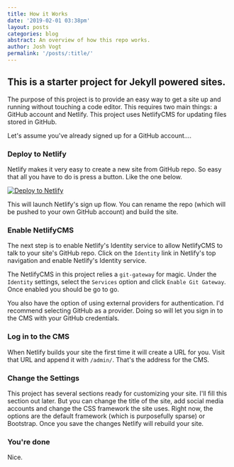 ```yaml
---
title: How it Works
date: '2019-02-01 03:38pm'
layout: posts
categories: blog
abstract: An overview of how this repo works.
author: Josh Vogt
permalink: '/posts/:title/'
---
```

## This is a starter project for Jekyll powered sites.

The purpose of this project is to provide an easy way to get a site up and running without touching a code editor. This requires two main things: a GitHub account and Netlify. This project uses NetlifyCMS for updating files stored in GitHub.

Let's assume you've already signed up for a GitHub account....

### Deploy to Netlify

Netlify makes it very easy to create a new site from GitHub repo. So easy that all you have to do is press a button. Like the one below.

[![Deploy to Netlify](https://www.netlify.com/img/deploy/button.svg)](https://app.netlify.com/start/deploy?repository=https://github.com/dumaurier/pwa_jekyll)

This will launch Netlify's sign up flow. You can rename the repo (which will be pushed to your own GitHub account) and build the site.

### Enable NetlifyCMS

The next step is to enable Netlify's Identity service to allow NetlifyCMS to talk to your site's GitHub repo. Click on the `Identity` link in Netlify's top navigation and enable Netlify's Identity service. 

The NetlifyCMS in this project relies a `git-gateway` for magic. Under the `Identity` settings, select the `Services` option and click `Enable Git Gateway`. Once enabled you should be go to go. 

You also have the option of using external providers for authentication. I'd recommend selecting GitHub as a provider. Doing so will let you sign in to the CMS with your GitHub credentials.

### Log in to the CMS

When Netlify builds your site the first time it will create a URL for you. Visit that URL and append it with `/admin/`. That's the address for the CMS. 

### Change the Settings

This project has several sections ready for customizing your site. I'll fill this section out later. But you can change the title of the site, add social media accounts and change the CSS framework the site uses. Right now, the options are the default framework (which is purposefully sparse) or Bootstrap. Once you save the changes Netlify will rebuild your site. 

### You're done

Nice.
